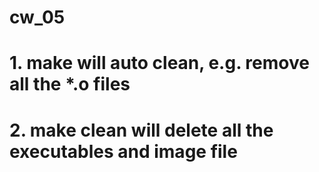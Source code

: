 # cw_05
# 1. make will auto clean, e.g. remove all the *.o files
# 2. make clean will delete all the executables and image file
